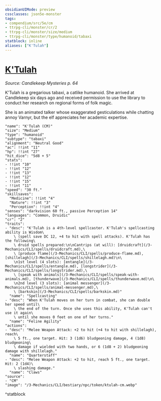 ```yaml
---
obsidianUIMode: preview
cssclasses: json5e-monster
tags:
- compendium/src/5e/cm
- ttrpg-cli/monster/cr/2
- ttrpg-cli/monster/size/medium
- ttrpg-cli/monster/type/humanoid/tabaxi
statblock: inline
aliases: ["K'Tulah"]
---
```

# [K'Tulah](3-Mechanics\CLI\bestiary\npc/ktulah-cm.md)
*Source: Candlekeep Mysteries p. 64*  

K'Tulah is a gregarious tabaxi, a catlike humanoid. She arrived at Candlekeep six days ago and received permission to use the library to conduct her research on regional forms of folk magic.

She is an animated talker whose exaggerated gesticulations while chatting annoy Varnyr, but the elf appreciates her academic expertise.

```statblock
"name": "K'Tulah (CM)"
"size": "Medium"
"type": "humanoid"
"subtype": "tabaxi"
"alignment": "Neutral Good"
"ac": !!int "11"
"hp": !!int "27"
"hit_dice": "5d8 + 5"
"stats":
- !!int "10"
- !!int "12"
- !!int "13"
- !!int "12"
- !!int "15"
- !!int "11"
"speed": "30 ft."
"skillsaves":
  "Medicine": !!int "4"
  "Nature": !!int "3"
  "Perception": !!int "4"
"senses": "darkvision 60 ft., passive Perception 14"
"languages": "Common, Druidic"
"cr": "2"
"traits":
- "desc": "K'Tulah is a 4th-level spellcaster. K'Tulah's spellcasting ability is Wisdom\
    \ (spell save DC 12, +4 to hit with spell attacks). K'Tulah has the following\
    \ druid spells prepared:\n\nCantrips (at will): [druidcraft](/3-Mechanics/CLI/spells/druidcraft.md),\
    \ [produce flame](/3-Mechanics/CLI/spells/produce-flame.md), [shillelagh](/3-Mechanics/CLI/spells/shillelagh.md)\n\
    \n1st level (4 slots): [entangle](/3-Mechanics/CLI/spells/entangle.md), [longstrider](/3-Mechanics/CLI/spells/longstrider.md),\
    \ [speak with animals](/3-Mechanics/CLI/spells/speak-with-animals.md), [thunderwave](/3-Mechanics/CLI/spells/thunderwave.md)\n\
    \n2nd level (3 slots): [animal messenger](/3-Mechanics/CLI/spells/animal-messenger.md),\
    \ [barkskin](/3-Mechanics/CLI/spells/barkskin.md)"
  "name": "Spellcasting"
- "desc": "When K'Tulah moves on her turn in combat, she can double her speed until\
    \ the end of the turn. Once she uses this ability, K'Tulah can't use it again\
    \ until she moves 0 feet on one of her turns."
  "name": "Feline Agility"
"actions":
- "desc": "Melee Weapon Attack: +2 to hit (+4 to hit with shillelagh), reach\
    \ 5 ft., one target. Hit: 3 (1d6) bludgeoning damage, 4 (1d8) bludgeoning\
    \ damage if wielded with two hands, or 6 (1d8 + 2) bludgeoning damage with shillelagh."
  "name": "Quarterstaff"
- "desc": "Melee Weapon Attack: +2 to hit, reach 5 ft., one target. Hit: 2 (1d4)\
    \ slashing damage."
  "name": "Claws"
"source":
- "CM"
"image": "/3-Mechanics/CLI/bestiary/npc/token/ktulah-cm.webp"
```
^statblock